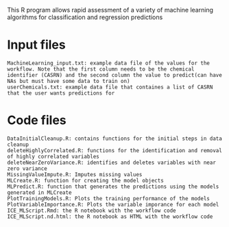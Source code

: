 This R program allows rapid assessment of a variety of machine learning algorithms for classification and regression predictions

# Input files
	MachineLearning_input.txt: example data file of the values for the workflow. Note that the first column needs to be the chemical identifier (CASRN) and the second column the value to predict(can have NAs but must have some data to train on) 
	userChemicals.txt: example data file that containes a list of CASRN that the user wants predictions for

# Code files
	DataInitialCleanup.R: contains functions for the initial steps in data cleanup 
	deleteHighlyCorrelated.R: functions for the identification and removal of highly correlated variables 
	deleteNearZeroVariance.R: identifies and deletes variables with near zero variance 
	MissingValueImpute.R: Imputes missing values 
	MLCreate.R: function for creating the model objects 
	MLPredict.R: function that generates the predictions using the models generated in MLCreate 
	PlotTrainingModels.R: Plots the training performance of the models 
	PlotVariableImportance.R: Plots the variable imporance for each model 
	ICE_MLScript.Rmd: the R notebook with the workflow code 
	ICE_MLScript.nd.html: the R notebook as HTML with the workflow code
